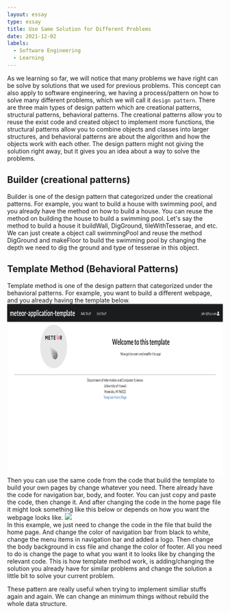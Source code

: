 ```yaml
---
layout: essay
type: essay
title: Use Same Solution for Different Problems
date: 2021-12-02
labels:
  - Software Engineering
  - Learning
---
```


As we learning so far, we will notice that many problems we have right can be solve by solutions that we used for previous problems. This concept can also apply to software engineering, we having a process/pattern on how to solve many different problems, which we will call it ```design pattern```. There are three main types of design pattern which are creational patterns, structural patterns, behavioral patterns. The creational patterns allow you to reuse the exist code and created object to implement more functions, the structural patterns allow you to combine objects and classes into larger structures, and behavioral patterns are about the algorithm and how the objects work with each other. The design pattern might not giving the solution right away, but it gives you an idea about a way to solve the problems.

## Builder (creational patterns)
Builder is one of the design pattern that categorized under the creational patterns. For example, you want to build a house with swimming pool, and you already have the method on how to build a house. You can reuse the method on building the house to build a swimming pool. Let's say the method to build a house it buildWall, DigGround, tileWithTesserae, and etc. We can just create a object call swimmingPool and reuse the method DigGround and makeFloor to build the swimming pool by changing the depth we need to dig the ground and type of tesserae in this object.

## Template Method (Behavioral Patterns)
Template method is one of the design pattern that categorized under the behavioral patterns. For example, you want to build a different webpage, and you already having the template below. 
<img src="/images/template.png"  height="400" /> <br/> 
Then you can use the same code from the code that build the template to build your own pages by change whatever you need. There already have the code for navigation bar, body, and footer. You can just copy and paste the code, then change it. And after changing the code in the home page file it might look something like this below or depends on how you want the webpage looks like. 
<img src="/images/uhmclub.png"  height="400" /> <br/> 
In this example, we just need to change the code in the file that build the home page. And change the color of navigation bar from black to white, change the menu items in navigation bar and added a logo. Then change the body background in css file and change the color of footer.
All you need to do is change the page to what you want it to looks like by changing the relevant code. This is how template method work, is adding/changing the solution you already have for similar problems and change the solution a little bit to solve your current problem.

These pattern are really useful when trying to implement similiar stuffs again and again. We can change an minimum things without rebuild the whole data structure.
